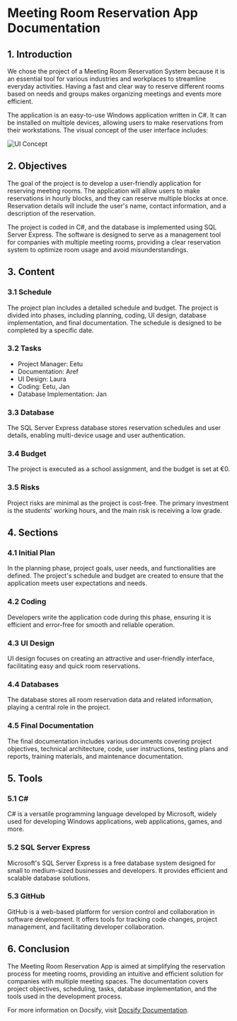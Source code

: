 # Meeting Room Reservation App Documentation

## 1. Introduction

We chose the project of a Meeting Room Reservation System because it is an essential tool for various industries and workplaces to streamline everyday activities. Having a fast and clear way to reserve different rooms based on needs and groups makes organizing meetings and events more efficient.

The application is an easy-to-use Windows application written in C#. It can be installed on multiple devices, allowing users to make reservations from their workstations. The visual concept of the user interface includes:

![UI Concept](https://github.com/Ja4xt/MeetingRooms/tree/master/docs/Concept.png?raw=true)

## 2. Objectives

The goal of the project is to develop a user-friendly application for reserving meeting rooms. The application will allow users to make reservations in hourly blocks, and they can reserve multiple blocks at once. Reservation details will include the user's name, contact information, and a description of the reservation.

The project is coded in C#, and the database is implemented using SQL Server Express. The software is designed to serve as a management tool for companies with multiple meeting rooms, providing a clear reservation system to optimize room usage and avoid misunderstandings.

## 3. Content

### 3.1 Schedule

The project plan includes a detailed schedule and budget. The project is divided into phases, including planning, coding, UI design, database implementation, and final documentation. The schedule is designed to be completed by a specific date.

### 3.2 Tasks

- Project Manager: Eetu
- Documentation: Aref
- UI Design: Laura
- Coding: Eetu, Jan
- Database Implementation: Jan

### 3.3 Database

The SQL Server Express database stores reservation schedules and user details, enabling multi-device usage and user authentication.

### 3.4 Budget

The project is executed as a school assignment, and the budget is set at €0.

### 3.5 Risks

Project risks are minimal as the project is cost-free. The primary investment is the students' working hours, and the main risk is receiving a low grade.

## 4. Sections

### 4.1 Initial Plan

In the planning phase, project goals, user needs, and functionalities are defined. The project's schedule and budget are created to ensure that the application meets user expectations and needs.

### 4.2 Coding

Developers write the application code during this phase, ensuring it is efficient and error-free for smooth and reliable operation.

### 4.3 UI Design

UI design focuses on creating an attractive and user-friendly interface, facilitating easy and quick room reservations.

### 4.4 Databases

The database stores all room reservation data and related information, playing a central role in the project.

### 4.5 Final Documentation

The final documentation includes various documents covering project objectives, technical architecture, code, user instructions, testing plans and reports, training materials, and maintenance documentation.

## 5. Tools

### 5.1 C#

C# is a versatile programming language developed by Microsoft, widely used for developing Windows applications, web applications, games, and more.

### 5.2 SQL Server Express

Microsoft's SQL Server Express is a free database system designed for small to medium-sized businesses and developers. It provides efficient and scalable database solutions.

### 5.3 GitHub

GitHub is a web-based platform for version control and collaboration in software development. It offers tools for tracking code changes, project management, and facilitating developer collaboration.

## 6. Conclusion

The Meeting Room Reservation App is aimed at simplifying the reservation process for meeting rooms, providing an intuitive and efficient solution for companies with multiple meeting spaces. The documentation covers project objectives, scheduling, tasks, database implementation, and the tools used in the development process.

For more information on Docsify, visit [Docsify Documentation](https://docsify.js.org).